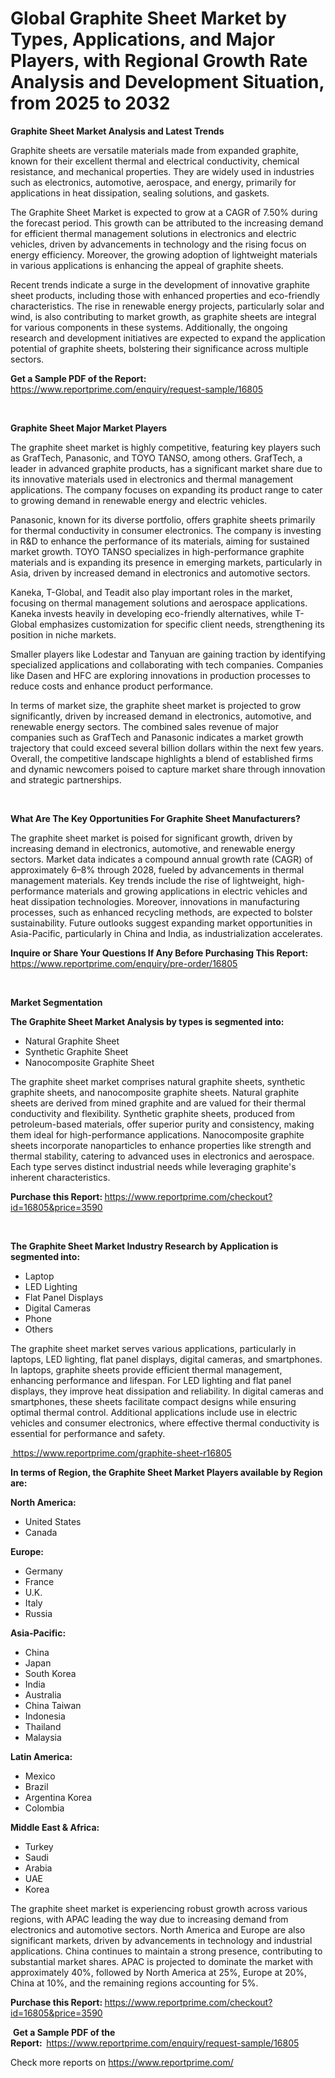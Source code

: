 <p><h1>Global Graphite Sheet Market by Types, Applications, and Major Players, with Regional Growth Rate Analysis and Development Situation, from 2025 to 2032</h1></p><p><strong>Graphite Sheet Market Analysis and Latest Trends</strong></p>
<p><p>Graphite sheets are versatile materials made from expanded graphite, known for their excellent thermal and electrical conductivity, chemical resistance, and mechanical properties. They are widely used in industries such as electronics, automotive, aerospace, and energy, primarily for applications in heat dissipation, sealing solutions, and gaskets.</p><p>The Graphite Sheet Market is expected to grow at a CAGR of 7.50% during the forecast period. This growth can be attributed to the increasing demand for efficient thermal management solutions in electronics and electric vehicles, driven by advancements in technology and the rising focus on energy efficiency. Moreover, the growing adoption of lightweight materials in various applications is enhancing the appeal of graphite sheets.</p><p>Recent trends indicate a surge in the development of innovative graphite sheet products, including those with enhanced properties and eco-friendly characteristics. The rise in renewable energy projects, particularly solar and wind, is also contributing to market growth, as graphite sheets are integral for various components in these systems. Additionally, the ongoing research and development initiatives are expected to expand the application potential of graphite sheets, bolstering their significance across multiple sectors.</p></p>
<p><strong>Get a Sample PDF of the Report:&nbsp;</strong> <a href="https://www.reportprime.com/enquiry/request-sample/16805?utm_campaign=3084&utm_medium=2&utm_source=Github&utm_content=ia&utm_term=18032025&utm_id=graphite-sheet">https://www.reportprime.com/enquiry/request-sample/16805</a></p>
<p>&nbsp;</p>
<p><strong>Graphite Sheet Major Market Players</strong></p>
<p><p>The graphite sheet market is highly competitive, featuring key players such as GrafTech, Panasonic, and TOYO TANSO, among others. GrafTech, a leader in advanced graphite products, has a significant market share due to its innovative materials used in electronics and thermal management applications. The company focuses on expanding its product range to cater to growing demand in renewable energy and electric vehicles.</p><p>Panasonic, known for its diverse portfolio, offers graphite sheets primarily for thermal conductivity in consumer electronics. The company is investing in R&D to enhance the performance of its materials, aiming for sustained market growth. TOYO TANSO specializes in high-performance graphite materials and is expanding its presence in emerging markets, particularly in Asia, driven by increased demand in electronics and automotive sectors.</p><p>Kaneka, T-Global, and Teadit also play important roles in the market, focusing on thermal management solutions and aerospace applications. Kaneka invests heavily in developing eco-friendly alternatives, while T-Global emphasizes customization for specific client needs, strengthening its position in niche markets.</p><p>Smaller players like Lodestar and Tanyuan are gaining traction by identifying specialized applications and collaborating with tech companies. Companies like Dasen and HFC are exploring innovations in production processes to reduce costs and enhance product performance.</p><p>In terms of market size, the graphite sheet market is projected to grow significantly, driven by increased demand in electronics, automotive, and renewable energy sectors. The combined sales revenue of major companies such as GrafTech and Panasonic indicates a market growth trajectory that could exceed several billion dollars within the next few years. Overall, the competitive landscape highlights a blend of established firms and dynamic newcomers poised to capture market share through innovation and strategic partnerships.</p></p>
<p>&nbsp;</p>
<p><strong>What Are The Key Opportunities For Graphite Sheet Manufacturers?</strong></p>
<p><p>The graphite sheet market is poised for significant growth, driven by increasing demand in electronics, automotive, and renewable energy sectors. Market data indicates a compound annual growth rate (CAGR) of approximately 6–8% through 2028, fueled by advancements in thermal management materials. Key trends include the rise of lightweight, high-performance materials and growing applications in electric vehicles and heat dissipation technologies. Moreover, innovations in manufacturing processes, such as enhanced recycling methods, are expected to bolster sustainability. Future outlooks suggest expanding market opportunities in Asia-Pacific, particularly in China and India, as industrialization accelerates.</p></p>
<p><strong>Inquire or Share Your Questions If Any Before Purchasing This Report:</strong> <a href="https://www.reportprime.com/enquiry/pre-order/16805?utm_campaign=3084&utm_medium=2&utm_source=Github&utm_content=ia&utm_term=18032025&utm_id=graphite-sheet">https://www.reportprime.com/enquiry/pre-order/16805</a></p>
<p>&nbsp;</p>
<p><strong>Market Segmentation</strong></p>
<p><strong>The Graphite Sheet Market Analysis by types is segmented into:</strong></p>
<p><ul><li>Natural Graphite Sheet</li><li>Synthetic Graphite Sheet</li><li>Nanocomposite Graphite Sheet</li></ul></p>
<p><p>The graphite sheet market comprises natural graphite sheets, synthetic graphite sheets, and nanocomposite graphite sheets. Natural graphite sheets are derived from mined graphite and are valued for their thermal conductivity and flexibility. Synthetic graphite sheets, produced from petroleum-based materials, offer superior purity and consistency, making them ideal for high-performance applications. Nanocomposite graphite sheets incorporate nanoparticles to enhance properties like strength and thermal stability, catering to advanced uses in electronics and aerospace. Each type serves distinct industrial needs while leveraging graphite's inherent characteristics.</p></p>
<p><strong>Purchase this Report:&nbsp;</strong><a href="https://www.reportprime.com/checkout?id=16805&price=3590&utm_campaign=3084&utm_medium=2&utm_source=Github&utm_content=ia&utm_term=18032025&utm_id=graphite-sheet">https://www.reportprime.com/checkout?id=16805&price=3590</a></p>
<p>&nbsp;</p>
<p><strong>The Graphite Sheet Market Industry Research by Application is segmented into:</strong></p>
<p><ul><li>Laptop</li><li>LED Lighting</li><li>Flat Panel Displays</li><li>Digital Cameras</li><li>Phone</li><li>Others</li></ul></p>
<p><p>The graphite sheet market serves various applications, particularly in laptops, LED lighting, flat panel displays, digital cameras, and smartphones. In laptops, graphite sheets provide efficient thermal management, enhancing performance and lifespan. For LED lighting and flat panel displays, they improve heat dissipation and reliability. In digital cameras and smartphones, these sheets facilitate compact designs while ensuring optimal thermal control. Additional applications include use in electric vehicles and consumer electronics, where effective thermal conductivity is essential for performance and safety.</p></p>
<p><a href="https://www.reportprime.com/graphite-sheet-r16805?utm_campaign=3084&utm_medium=2&utm_source=Github&utm_content=ia&utm_term=18032025&utm_id=graphite-sheet">&nbsp;https://www.reportprime.com/graphite-sheet-r16805</a></p>
<p><strong>In terms of Region, the Graphite Sheet Market Players available by Region are:</strong></p>
<p>
    <p> <strong> North America: </strong>
        <ul>
            <li>United States</li>
            <li>Canada</li>
        </ul>
        </p> 
    <p> <strong> Europe: </strong>
        <ul>
            <li>Germany</li>
            <li>France</li>
            <li>U.K.</li>
            <li>Italy</li>
            <li>Russia</li>
        </ul>
        </p> 
    <p> <strong> Asia-Pacific: </strong>
        <ul>
            <li>China</li>
            <li>Japan</li>
            <li>South Korea</li>
            <li>India</li>
            <li>Australia</li>
            <li>China Taiwan</li>
            <li>Indonesia</li>
            <li>Thailand</li>
            <li>Malaysia</li>
        </ul>
        </p> 
    <p> <strong> Latin America: </strong>
        <ul>
            <li>Mexico</li>
            <li>Brazil</li>
            <li>Argentina Korea</li>
            <li>Colombia</li>
        </ul>
        </p> 
    <p> <strong> Middle East & Africa: </strong>
        <ul>
            <li>Turkey</li>
            <li>Saudi</li>
            <li>Arabia</li>
            <li>UAE</li>
            <li>Korea</li>
        </ul>
    </p>
    </p>
<p><p>The graphite sheet market is experiencing robust growth across various regions, with APAC leading the way due to increasing demand from electronics and automotive sectors. North America and Europe are also significant markets, driven by advancements in technology and industrial applications. China continues to maintain a strong presence, contributing to substantial market shares. APAC is projected to dominate the market with approximately 40%, followed by North America at 25%, Europe at 20%, China at 10%, and the remaining regions accounting for 5%.</p></p>
<p><strong>Purchase this Report: </strong><a href="https://www.reportprime.com/checkout?id=16805&price=3590&utm_campaign=3084&utm_medium=2&utm_source=Github&utm_content=ia&utm_term=18032025&utm_id=graphite-sheet">https://www.reportprime.com/checkout?id=16805&price=3590</a></p>
<p>&nbsp;<strong>Get a Sample PDF of the Report:&nbsp;&nbsp;</strong><a href="https://www.reportprime.com/enquiry/request-sample/16805?utm_campaign=3084&utm_medium=2&utm_source=Github&utm_content=ia&utm_term=18032025&utm_id=graphite-sheet">https://www.reportprime.com/enquiry/request-sample/16805</a></p>
<p><strong></strong></p>
<p>Check more reports on <a href="https://www.reportprime.com/?utm_campaign=3084&utm_medium=2&utm_source=Github&utm_content=ia&utm_term=18032025&utm_id=graphite-sheet">https://www.reportprime.com/</a></p>